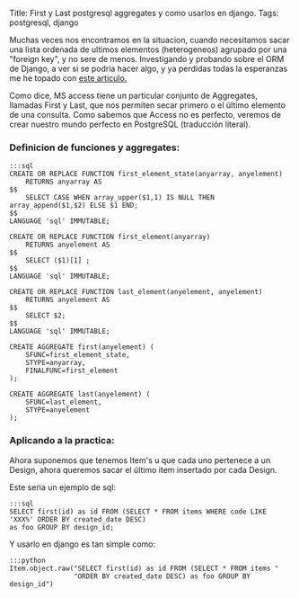 Title: First y Last postgresql aggregates y como usarlos en django.
Tags: postgresql, django

Muchas veces nos encontramos en la situacion, cuando necesitamos sacar una lista ordenada de ultimos elementos (heterogeneos) agrupado por una "foreign key", y no sere de menos. Investigando y probando sobre el ORM de Django, a ver si se podria hacer algo, y ya perdidas todas la esperanzas me he topado con [este articulo.](http://www.postgresonline.com/journal/archives/68-More-Aggregate-Fun-Whos-on-First-and-Whos-on-Last.html)

Como dice, MS access tiene un particular conjunto de Aggregates, llamadas First y Last, que nos permiten secar primero o el último elemento de una consulta. Como sabemos que Access no es perfecto, veremos de crear nuestro mundo perfecto en PostgreSQL (traducción literal).

### Definicion de funciones y aggregates: ###

    :::sql
    CREATE OR REPLACE FUNCTION first_element_state(anyarray, anyelement)
        RETURNS anyarray AS
    $$
        SELECT CASE WHEN array_upper($1,1) IS NULL THEN array_append($1,$2) ELSE $1 END;
    $$
    LANGUAGE 'sql' IMMUTABLE;

    CREATE OR REPLACE FUNCTION first_element(anyarray)
        RETURNS anyelement AS
    $$
        SELECT ($1)[1] ;
    $$
    LANGUAGE 'sql' IMMUTABLE;

    CREATE OR REPLACE FUNCTION last_element(anyelement, anyelement)
        RETURNS anyelement AS
    $$
        SELECT $2;
    $$
    LANGUAGE 'sql' IMMUTABLE;

    CREATE AGGREGATE first(anyelement) (
        SFUNC=first_element_state,
        STYPE=anyarray,
        FINALFUNC=first_element
    );

    CREATE AGGREGATE last(anyelement) (
        SFUNC=last_element,
        STYPE=anyelement
    );

### Aplicando a la practica: ###

Ahora suponemos que tenemos Item's u que cada uno pertenece a un Design, ahora queremos sacar el último item insertado por cada Design.

Este seria un ejemplo de sql:

    :::sql
    SELECT first(id) as id FROM (SELECT * FROM items WHERE code LIKE 'XXX%' ORDER BY created_date DESC)
    as foo GROUP BY design_id;


Y usarlo en django es tan simple como:

    :::python
    Item.object.raw("SELECT first(id) as id FROM (SELECT * FROM items "
                    "ORDER BY created_date DESC) as foo GROUP BY design_id")

